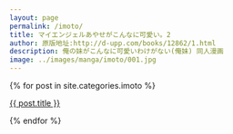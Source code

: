 ```yaml
---
layout: page
permalink: /imoto/
title: マイエンジェルあやせがこんなに可愛い。2
author: 原版地址:http://d-upp.com/books/12862/1.html
description: 俺の妹がこんなに可愛いわけがない(俺妹) 同人漫画
image: ../images/manga/imoto/001.jpg
---
```

<div class="posts">
  {% for post in site.categories.imoto %}
    <article class="post">
      <p><a href="{{ site.baseurl }}{{ post.url }}" target="_blank">{{ post.title }}</a></p>
    </article>
  {% endfor %}
</div>
